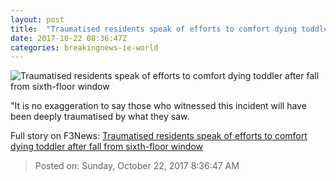 ```yaml
---
layout: post
title:  "Traumatised residents speak of efforts to comfort dying toddler after fall from sixth-floor window"
date: 2017-10-22 08:36:47Z
categories: breakingnews-ie-world
---
```


![Traumatised residents speak of efforts to comfort dying toddler after fall from sixth-floor window](http://www.breakingnews.ie/remote/media.central.ie/media/images/z/zzznewcastleHouseBradfordBabyFall_large.jpg?width=600&s=bn-810876)

"It is no exaggeration to say those who witnessed this incident will have been deeply traumatised by what they saw.


Full story on F3News: [Traumatised residents speak of efforts to comfort dying toddler after fall from sixth-floor window](http://www.f3nws.com/n/rFqWBE)

> Posted on: Sunday, October 22, 2017 8:36:47 AM
